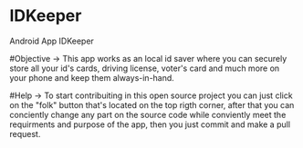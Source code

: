 # IDKeeper
Android App IDKeeper

#Objective ->
This app works as an local id saver where you can securely store all your id's cards, driving license, voter's card and much more on your phone and 
keep them always-in-hand. 

#Help -> 
To start contribuiting in this open source project you can just click on the "folk" button that's located on the top rigth corner, after that you can 
conciently change any part on the source code while conviently meet the requirments and purpose of the app, then you just commit and make a pull request.

